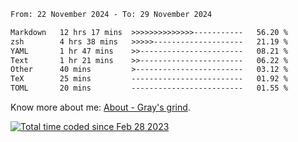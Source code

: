 <!--START_SECTION:waka-->

```txt
From: 22 November 2024 - To: 29 November 2024

Markdown   12 hrs 17 mins  >>>>>>>>>>>>>>-----------   56.20 %
zsh        4 hrs 38 mins   >>>>>--------------------   21.19 %
YAML       1 hr 47 mins    >>-----------------------   08.21 %
Text       1 hr 21 mins    >>-----------------------   06.22 %
Other      40 mins         >------------------------   03.12 %
TeX        25 mins         -------------------------   01.92 %
TOML       20 mins         -------------------------   01.55 %
```

<!--END_SECTION:waka-->

<!-- [![grayxu's github stats](https://github-readme-stats.vercel.app/api?username=grayxu&count_private=true&show_icons=true)](https://github.com/grayxu) -->

Know more about me: [About - Gray's grind](https://www.grayxu.cn/).
<p align="left">
  <a href="https://wakatime.com/@c69eb31e-43a1-463f-8968-c3449e386f57"><img src="https://wakatime.com/badge/user/c69eb31e-43a1-463f-8968-c3449e386f57.svg" title="Total time coded since Feb 28 2023" /></a>
</p>

